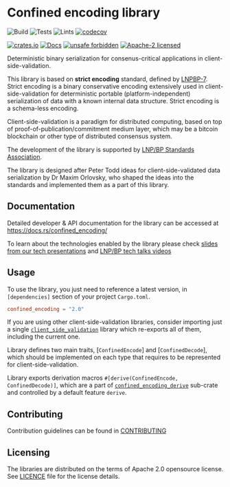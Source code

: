 # Confined encoding library

![Build](https://github.com/LNP-BP/client_side_validation/workflows/Build/badge.svg)
![Tests](https://github.com/LNP-BP/client_side_validation/workflows/Tests/badge.svg)
![Lints](https://github.com/LNP-BP/client_side_validation/workflows/Lints/badge.svg)
[![codecov](https://codecov.io/gh/LNP-BP/client_side_validation/branch/master/graph/badge.svg)](https://codecov.io/gh/LNP-BP/client_side_validation)

[![crates.io](https://meritbadge.herokuapp.com/confined_encoding)](https://crates.io/crates/confined_encoding)
[![Docs](https://docs.rs/confined_encoding/badge.svg)](https://docs.rs/confined_encoding)
[![unsafe forbidden](https://img.shields.io/badge/unsafe-forbidden-success.svg)](https://github.com/rust-secure-code/safety-dance/)
[![Apache-2 licensed](https://img.shields.io/crates/l/confined_encoding)](./LICENSE)

Deterministic binary serialization for consenus-critical applications in 
client-side-validation.

This library is based on **strict encoding** standard, defined by
[LNPBP-7](https://github.com/LNP-BP/LNPBPs/blob/master/lnpbp-0007.md).
Strict encoding is a binary conservative encoding extensively used in
client-side-validation for deterministic portable (platform-independent)
serialization of data with a known internal data structure. Strict encoding
is a schema-less encoding.

Client-side-validation is a paradigm for distributed computing, based on top of
proof-of-publication/commitment medium layer, which may be a bitcoin blockchain
or other type of distributed consensus system.

The development of the library is supported by 
[LNP/BP Standards Association](https://lnp-bp.org).

The library is designed after Peter Todd ideas for client-side-validated data 
serialization by Dr Maxim Orlovsky, who shaped the ideas into the standards and 
implemented them as a part of this library.


## Documentation

Detailed developer & API documentation for the library can be accessed
at <https://docs.rs/confined_encoding/>

To learn about the technologies enabled by the library please check
[slides from our tech presentations](https://github.com/LNP-BP/FAQ/blob/master/Presentation%20slides/)
and [LNP/BP tech talks videos](https://www.youtube.com/channel/UCK_Q3xcQ-H3ERwArGaMKsxg)


## Usage

To use the library, you just need to reference a latest version, in
`[dependencies]` section of your project `Cargo.toml`.

```toml
confined_encoding = "2.0"
```

If you are using other client-side-validation libraries, consider importing
just a single [`client_side_validation`] library which re-exports all of them,
including the current one.

Library defines two main traits, [`ConfinedEncode`] and [`ConfinedDecode`],
which should be implemented on each type that requires to be represented
for client-side-validation. 

Library exports derivation macros `#[derive(ConfinedEncode, ConfinedDecode)]`, 
which are a part of [`confined_encoding_derive`] sub-crate and controlled by a 
default feature `derive`.


## Contributing

Contribution guidelines can be found in [CONTRIBUTING](../CONTRIBUTING.md)


## Licensing

The libraries are distributed on the terms of Apache 2.0 opensource license.
See [LICENCE](LICENSE) file for the license details.

[`client_side_validation`]: https://crates.io/crates/client_side_validation
[`confined_encoding_derive`]: https://crates.io/crates/confined_encoding_derive
